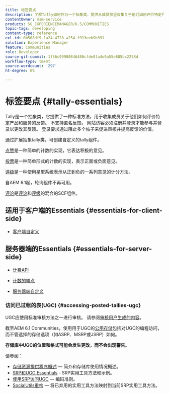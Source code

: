 ```yaml
---
title: 标签要点
description: 了解Tally如何作为一个抽象类，提供从成员那里收集关于他们如何评价特定产品和服务的反馈的标准方法。
contentOwner: msm-service
products: SG_EXPERIENCEMANAGER/6.5/COMMUNITIES
topic-tags: developing
content-type: reference
exl-id: 0b508df9-1a24-4728-a254-f913eeb9b391
solution: Experience Manager
feature: Communities
role: Developer
source-git-commit: 1f56c99980846400cfde8fa4e9a55e885bc2258d
workflow-type: tm+mt
source-wordcount: '297'
ht-degree: 0%

---
```


# 标签要点 {#tally-essentials}

Tally是一个抽象类，它提供了一种标准方法，用于收集成员关于他们如何评价特定产品和服务的反馈。 不支持匿名反馈。 网站访客必须注册并登录才能参与并登录以更改其反馈。 登录要求通过阻止多个帖子来促进审核并提高反馈的价值。

通过扩展抽象tally类，可创建自定义的tally组件。

[点赞](essentials-liking.md)是一种简单的计数的实现，它表达积极的意见。

[投票](essentials-voting.md)是一种简单形式的计数的实现，表示正面或负面意见。

[评级](rating-basics.md)是一种使用星型系统表示从正到负的一系列意见的计分方法。

自AEM 6.1起，轮询组件不再可用。

[评论](reviews-basics.md)是[评论](essentials-comments.md)和[评级](rating-basics.md)的混合的SCF组件。

## 适用于客户端的Essentials {#essentials-for-client-side}

* [客户端自定义](client-customize.md)

## 服务器端的Essentials {#essentials-for-server-side}

* [计费API](https://developer.adobe.com/experience-manager/reference-materials/6-5/javadoc/com/adobe/cq/social/tally/client/api/package-summary.html)

* [计数的端点](https://developer.adobe.com/experience-manager/reference-materials/6-5/javadoc/com/adobe/cq/social/tally/client/endpoints/package-summary.html)

* [服务器端自定义](server-customize.md)

### 访问已过帐的表(UGC) {#accessing-posted-tallies-ugc}

UGC应使用标准审核方法之一进行审核。
请参阅[审核用户生成的内容](moderate-ugc.md)。

截至AEM 6.1 Communities，使用用于UGC的[公用存储](working-with-srp.md)包括对UGC的编程访问，而不管选择的存储选项（如ASRP、MSRP或JSRP）如何。

**存储库中UGC的位置和格式可能会发生更改，而不会出现警告**。

请参阅：

* [存储资源提供程序概述](srp.md) — 简介和存储库使用情况概述。
* [SRP和UGC Essentials](srp-and-ugc.md) - SRP实用工具方法和示例。
* [使用SRP访问UGC](accessing-ugc-with-srp.md) — 编码准则。
* [SocialUtils重构](socialutils.md) — 将已弃用的实用工具方法映射到当前SRP实用工具方法。
